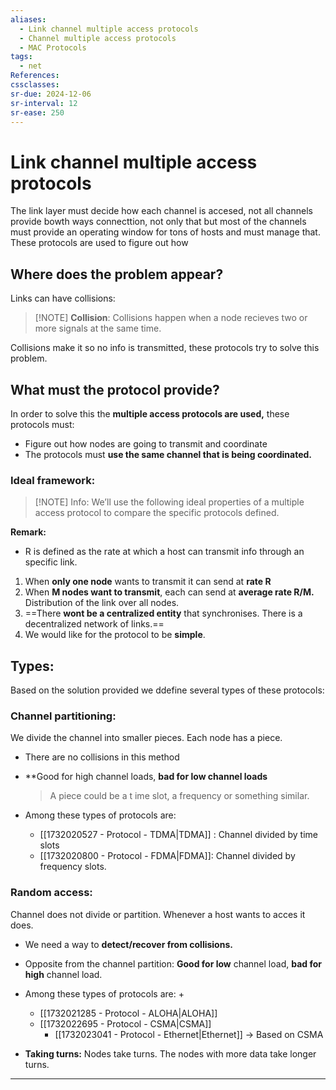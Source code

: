 ```yaml
---
aliases:
  - Link channel multiple access protocols
  - Channel multiple access protocols
  - MAC Protocols
tags:
  - net
References: 
cssclasses: 
sr-due: 2024-12-06
sr-interval: 12
sr-ease: 250
---
```

# Link channel multiple access protocols

The link layer must decide how each channel is accesed, not all channels provide bowth ways connecttion, not only that but most of the channels must provide an operating window for tons of hosts and must manage that. These protocols are used to figure out how 

## Where does the problem appear?
Links can have collisions: 

> [!NOTE] **Collision**: 
> Collisions happen when a node recieves two or more signals at the same time. 

 Collisions make it so no info is transmitted, these protocols try to solve this problem. 
## What must the protocol provide?
In order to solve this the **multiple access protocols are used,** these protocols must:

+ Figure out how nodes are going to transmit and coordinate
+ The protocols must **use the same channel that is being coordinated.** 

### Ideal framework: 

> [!NOTE] Info:
> We’ll use the following ideal properties of a multiple access protocol to compare the specific protocols defined. 

**Remark:**
 + R is defined as the rate at which a host can transmit info through an specific link. 

1. When **only one node** wants to transmit it can send at **rate R** 
2. When **M nodes want to transmit**, each can send at **average rate R/M.** Distribution of the link over all nodes. 
3. ==There **wont be a centralized entity** that synchronises. There is a decentralized network of links.== 
4. We would like for the protocol to be **simple**. 

## Types: 
Based on the solution provided we ddefine several types of these protocols: 
### Channel partitioning:
We divide the channel into smaller pieces. Each node has a piece.
+ There are no collisions in this method
+ **Good for high channel loads, **bad for low channel loads**

  > A piece could be a t ime slot, a frequency or something similar. 

+ Among these types of protocols are:
	 + [[1732020527 - Protocol - TDMA|TDMA]] : Channel divided by time slots
	 + [[1732020800 - Protocol - FDMA|FDMA]]: Channel divided by frequency slots.
### Random access:
Channel does not divide or partition. Whenever a host wants to acces it does. 

+ We need a way to **detect/recover from collisions.**
+ Opposite from the channel partition: **Good for low** channel load, **bad for high** channel load. 
+ Among these types of protocols are: + 
	+ [[1732021285 - Protocol - ALOHA|ALOHA]]
	+ [[1732022695 - Protocol - CSMA|CSMA]]
		+ [[1732023041 - Protocol - Ethernet|Ethernet]] → Based on CSMA

+ **Taking turns:** Nodes take turns. The nodes with more data take longer turns.
***